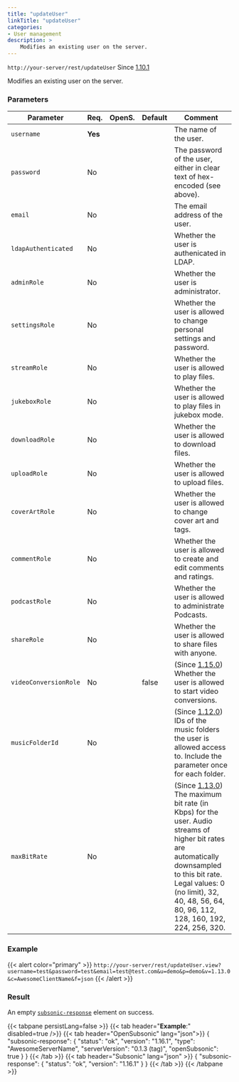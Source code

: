 ```yaml
---
title: "updateUser"
linkTitle: "updateUser"
categories:
- User management
description: >
    Modifies an existing user on the server.
---
```


`http://your-server/rest/updateUser` Since [1.10.1](../../subsonic-versions)

Modifies an existing user on the server.

### Parameters

| Parameter | Req. | OpenS. | Default | Comment |
| --- | --- | --- | --- | --- |
| `username` | **Yes** |  |     | The name of the user. |
| `password` | No  |   |    | The password of the user, either in clear text of hex-encoded (see above). |
| `email` | No  |   |    | The email address of the user. |
| `ldapAuthenticated` | No  | |      | Whether the user is authenicated in LDAP. |
| `adminRole` | No  |   |    | Whether the user is administrator. |
| `settingsRole` | No  |  |     | Whether the user is allowed to change personal settings and password. |
| `streamRole` | No  |   |    | Whether the user is allowed to play files. |
| `jukeboxRole` | No  |  |     | Whether the user is allowed to play files in jukebox mode. |
| `downloadRole` | No  | |      | Whether the user is allowed to download files. |
| `uploadRole` | No  |  |     | Whether the user is allowed to upload files. |
| `coverArtRole` | No  |  |     | Whether the user is allowed to change cover art and tags. |
| `commentRole` | No  |  |     | Whether the user is allowed to create and edit comments and ratings. |
| `podcastRole` | No  | |      | Whether the user is allowed to administrate Podcasts. |
| `shareRole` | No  |   |    | Whether the user is allowed to share files with anyone. |
| `videoConversionRole` | No  ||   false | (Since [1.15.0](../../subsonic-versions)) Whether the user is allowed to start video conversions. |
| `musicFolderId` | No  |  |     | (Since [1.12.0](../../subsonic-versions)) IDs of the music folders the user is allowed access to. Include the parameter once for each folder. |
| `maxBitRate` | No  | |      | (Since [1.13.0](../../subsonic-versions)) The maximum bit rate (in Kbps) for the user. Audio streams of higher bit rates are automatically downsampled to this bit rate. Legal values: 0 (no limit), 32, 40, 48, 56, 64, 80, 96, 112, 128, 160, 192, 224, 256, 320. |

### Example

{{< alert color="primary" >}} `http://your-server/rest/updateUser.view?username=test&password=test&email=test@test.com&u=demo&p=demo&v=1.13.0&c=AwesomeClientName&f=json` {{< /alert >}}

### Result

An empty [`subsonic-response`](../../responses/subsonic-response) element on success.

{{< tabpane persistLang=false >}}
{{< tab header="**Example**:" disabled=true />}}
{{< tab header="OpenSubsonic" lang="json">}}
{
  "subsonic-response": {
    "status": "ok",
    "version": "1.16.1",
    "type": "AwesomeServerName",
    "serverVersion": "0.1.3 (tag)",
    "openSubsonic": true
  }
}
{{< /tab >}}
{{< tab header="Subsonic" lang="json" >}}
{
  "subsonic-response": {
    "status": "ok",
    "version": "1.16.1"
  }
}
{{< /tab >}}
{{< /tabpane >}}
